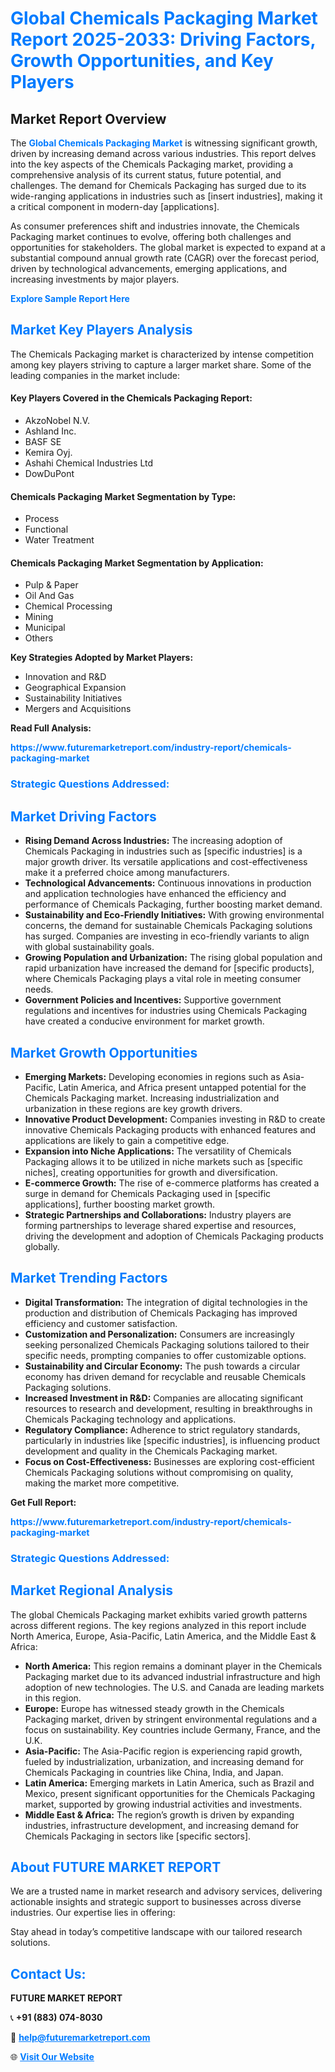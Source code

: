 <h1 style="color: #007BFF;">Global Chemicals Packaging Market Report 2025-2033: Driving Factors, Growth Opportunities, and Key Players</h1>

<section id="overview">
<h2>Market Report Overview</h2>
<p>The <a href="https://www.futuremarketreport.com/industry-report/chemicals-packaging-market" style="color: #007BFF; text-decoration: none;"><strong>Global Chemicals Packaging Market</strong></a> is witnessing significant growth, driven by increasing demand across various industries. This report delves into the key aspects of the Chemicals Packaging market, providing a comprehensive analysis of its current status, future potential, and challenges. The demand for Chemicals Packaging has surged due to its wide-ranging applications in industries such as [insert industries], making it a critical component in modern-day [applications].</p>
<p>As consumer preferences shift and industries innovate, the Chemicals Packaging market continues to evolve, offering both challenges and opportunities for stakeholders. The global market is expected to expand at a substantial compound annual growth rate (CAGR) over the forecast period, driven by technological advancements, emerging applications, and increasing investments by major players.</p>
</section>

<section id="overview">
<p><a href="https://www.futuremarketreport.com/request-sample/reportId=32138" style="color: #007BFF; text-decoration: none;"><strong>Explore Sample Report Here</strong></a></p>
</section>

<section id="key-players">
<h2 style="color: #007BFF;">Market Key Players Analysis</h2>
<p>The Chemicals Packaging market is characterized by intense competition among key players striving to capture a larger market share. Some of the leading companies in the market include:</p>
<h4>Key Players Covered in the Chemicals Packaging Report:</h4>
<ul><li>AkzoNobel N.V.</li><li>Ashland Inc.</li><li>BASF SE</li><li>Kemira Oyj.</li><li>Ashahi Chemical Industries Ltd</li><li>DowDuPont</li></ul>
<h4>Chemicals Packaging Market Segmentation by Type:</h4>
<ul><li>Process</li><li>Functional</li><li>Water Treatment</li></ul>

<h4>Chemicals Packaging Market Segmentation by Application:</h4>
<ul><li>Pulp &amp; Paper</li><li>Oil And Gas</li><li>Chemical Processing</li><li>Mining</li><li>Municipal</li><li>Others</li></ul>
<p><strong>Key Strategies Adopted by Market Players:</strong></p>
<ul>
<li>Innovation and R&D</li>
<li>Geographical Expansion</li>
<li>Sustainability Initiatives</li>
<li>Mergers and Acquisitions</li>
</ul>
</section>

<section>
<p><strong>Read Full Analysis: </strong></p><a href="https://www.futuremarketreport.com/industry-report/chemicals-packaging-market" style="color: #007BFF; text-decoration: none;"><strong>https://www.futuremarketreport.com/industry-report/chemicals-packaging-market</strong></a>
<h3 style="color: #007BFF;">Strategic Questions Addressed:</h3>
</section>

<section id="driving-factors">
<h2 style="color: #007BFF;">Market Driving Factors</h2>
<ul>
<li><strong>Rising Demand Across Industries:</strong> The increasing adoption of Chemicals Packaging in industries such as [specific industries] is a major growth driver. Its versatile applications and cost-effectiveness make it a preferred choice among manufacturers.</li>
<li><strong>Technological Advancements:</strong> Continuous innovations in production and application technologies have enhanced the efficiency and performance of Chemicals Packaging, further boosting market demand.</li>
<li><strong>Sustainability and Eco-Friendly Initiatives:</strong> With growing environmental concerns, the demand for sustainable Chemicals Packaging solutions has surged. Companies are investing in eco-friendly variants to align with global sustainability goals.</li>
<li><strong>Growing Population and Urbanization:</strong> The rising global population and rapid urbanization have increased the demand for [specific products], where Chemicals Packaging plays a vital role in meeting consumer needs.</li>
<li><strong>Government Policies and Incentives:</strong> Supportive government regulations and incentives for industries using Chemicals Packaging have created a conducive environment for market growth.</li>
</ul>
</section>

<section id="growth-opportunities">
<h2 style="color: #007BFF;">Market Growth Opportunities</h2>
<ul>
<li><strong>Emerging Markets:</strong> Developing economies in regions such as Asia-Pacific, Latin America, and Africa present untapped potential for the Chemicals Packaging market. Increasing industrialization and urbanization in these regions are key growth drivers.</li>
<li><strong>Innovative Product Development:</strong> Companies investing in R&D to create innovative Chemicals Packaging products with enhanced features and applications are likely to gain a competitive edge.</li>
<li><strong>Expansion into Niche Applications:</strong> The versatility of Chemicals Packaging allows it to be utilized in niche markets such as [specific niches], creating opportunities for growth and diversification.</li>
<li><strong>E-commerce Growth:</strong> The rise of e-commerce platforms has created a surge in demand for Chemicals Packaging used in [specific applications], further boosting market growth.</li>
<li><strong>Strategic Partnerships and Collaborations:</strong> Industry players are forming partnerships to leverage shared expertise and resources, driving the development and adoption of Chemicals Packaging products globally.</li>
</ul>
</section>

<section id="trending-factors">
<h2 style="color: #007BFF;">Market Trending Factors</h2>
<ul>
<li><strong>Digital Transformation:</strong> The integration of digital technologies in the production and distribution of Chemicals Packaging has improved efficiency and customer satisfaction.</li>
<li><strong>Customization and Personalization:</strong> Consumers are increasingly seeking personalized Chemicals Packaging solutions tailored to their specific needs, prompting companies to offer customizable options.</li>
<li><strong>Sustainability and Circular Economy:</strong> The push towards a circular economy has driven demand for recyclable and reusable Chemicals Packaging solutions.</li>
<li><strong>Increased Investment in R&D:</strong> Companies are allocating significant resources to research and development, resulting in breakthroughs in Chemicals Packaging technology and applications.</li>
<li><strong>Regulatory Compliance:</strong> Adherence to strict regulatory standards, particularly in industries like [specific industries], is influencing product development and quality in the Chemicals Packaging market.</li>
<li><strong>Focus on Cost-Effectiveness:</strong> Businesses are exploring cost-efficient Chemicals Packaging solutions without compromising on quality, making the market more competitive.</li>
</ul>
</section>

<section>
<p><strong>Get Full Report: </strong></p><a href="https://www.futuremarketreport.com/industry-report/chemicals-packaging-market" style="color: #007BFF; text-decoration: none;"><strong>https://www.futuremarketreport.com/industry-report/chemicals-packaging-market</strong></a>
<h3 style="color: #007BFF;">Strategic Questions Addressed:</h3>
</section>


<section id="regional-analysis">
<h2 style="color: #007BFF;">Market Regional Analysis</h2>
<p>The global Chemicals Packaging market exhibits varied growth patterns across different regions. The key regions analyzed in this report include North America, Europe, Asia-Pacific, Latin America, and the Middle East & Africa:</p>
<ul>
<li><strong>North America:</strong> This region remains a dominant player in the Chemicals Packaging market due to its advanced industrial infrastructure and high adoption of new technologies. The U.S. and Canada are leading markets in this region.</li>
<li><strong>Europe:</strong> Europe has witnessed steady growth in the Chemicals Packaging market, driven by stringent environmental regulations and a focus on sustainability. Key countries include Germany, France, and the U.K.</li>
<li><strong>Asia-Pacific:</strong> The Asia-Pacific region is experiencing rapid growth, fueled by industrialization, urbanization, and increasing demand for Chemicals Packaging in countries like China, India, and Japan.</li>
<li><strong>Latin America:</strong> Emerging markets in Latin America, such as Brazil and Mexico, present significant opportunities for the Chemicals Packaging market, supported by growing industrial activities and investments.</li>
<li><strong>Middle East & Africa:</strong> The region’s growth is driven by expanding industries, infrastructure development, and increasing demand for Chemicals Packaging in sectors like [specific sectors].</li>
</ul>
</section>

<footer>
<h2 style="color: #007BFF;">About FUTURE MARKET REPORT</h2>
<p>We are a trusted name in market research and advisory services, delivering actionable insights and strategic support to businesses across diverse industries. Our expertise lies in offering:</p>

<p>Stay ahead in today’s competitive landscape with our tailored research solutions.</p>

<h2 style="color: #007BFF;">Contact Us:</h2>
<p><strong>FUTURE MARKET REPORT</strong></p>
<p>📞 <strong>+91 (883) 074-8030</strong></p>
<p>📧 <strong><a href="mailto:help@futuremarketreport.com" style="color: #007BFF;">help@futuremarketreport.com</a></strong></p>
<p>🌐 <strong><a href="https://www.futuremarketreport.com/" style="color: #007BFF;">Visit Our Website</a></strong></p>
</footer>